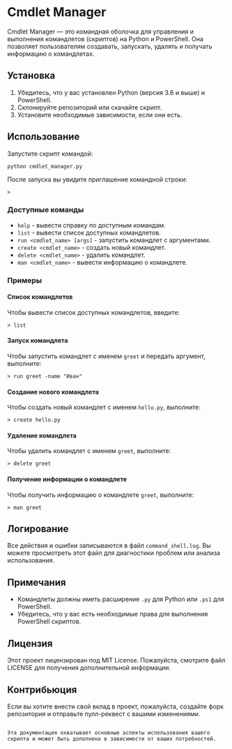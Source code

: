 


# Cmdlet Manager

Cmdlet Manager — это командная оболочка для управления и выполнения командлетов (скриптов) на Python и PowerShell. Она позволяет пользователям создавать, запускать, удалять и получать информацию о командлетах.

## Установка

1. Убедитесь, что у вас установлен Python (версия 3.6 и выше) и PowerShell.
2. Склонируйте репозиторий или скачайте скрипт.
3. Установите необходимые зависимости, если они есть.

## Использование

Запустите скрипт командой:

```bash
python cmdlet_manager.py
```

После запуска вы увидите приглашение командной строки:

```
> 
```

### Доступные команды

- `help` - вывести справку по доступным командам.
- `list` - вывести список доступных командлетов.
- `run <cmdlet_name> [args]` - запустить командлет с аргументами.
- `create <cmdlet_name>` - создать новый командлет.
- `delete <cmdlet_name>` - удалить командлет.
- `man <cmdlet_name>` - вывести информацию о командлете.

### Примеры

#### Список командлетов

Чтобы вывести список доступных командлетов, введите:

```
> list
```

#### Запуск командлета

Чтобы запустить командлет с именем `greet` и передать аргумент, выполните:

```
> run greet -name "Иван"
```

#### Создание нового командлета

Чтобы создать новый командлет с именем `hello.py`, выполните:

```
> create hello.py
```

#### Удаление командлета

Чтобы удалить командлет с именем `greet`, выполните:

```
> delete greet
```

#### Получение информации о командлете

Чтобы получить информацию о командлете `greet`, выполните:

```
> man greet
```

## Логирование

Все действия и ошибки записываются в файл `command_shell.log`. Вы можете просмотреть этот файл для диагностики проблем или анализа использования.

## Примечания

- Командлеты должны иметь расширение `.py` для Python или `.ps1` для PowerShell.
- Убедитесь, что у вас есть необходимые права для выполнения PowerShell скриптов.

## Лицензия

Этот проект лицензирован под MIT License. Пожалуйста, смотрите файл LICENSE для получения дополнительной информации.

## Контрибьюция

Если вы хотите внести свой вклад в проект, пожалуйста, создайте форк репозитория и отправьте пулл-реквест с вашими изменениями.

```

Эта документация охватывает основные аспекты использования вашего скрипта и может быть дополнена в зависимости от ваших потребностей.
